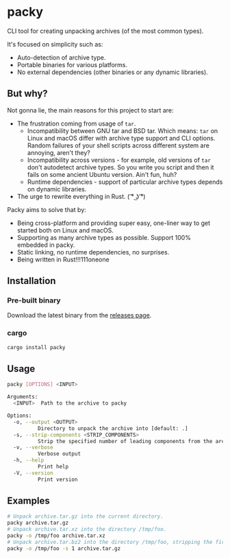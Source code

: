 # packy

CLI tool for creating  unpacking archives (of the most common types).

It's focused on simplicity such as:

* Auto-detection of archive type.
* Portable binaries for various platforms.
* No external dependencies (other binaries or any dynamic libraries).

## But why?

Not gonna lie, the main reasons for this project to start are:

* The frustration coming from usage of `tar`.
  * Incompatibility between GNU tar and BSD tar. Which means: `tar` on Linux
    and macOS differ with archive type support and CLI options. Random failures
    of your shell scripts across different system are annoying, aren't they?
  * Incompatibility across versions - for example, old versions of `tar` don't
    autodetect archive types. So you write you script and then it fails on some
    ancient Ubuntu version. Ain't fun, huh?
  * Runtime dependencies - support of particular archive types depends on
    dynamic libraries.
* The urge to rewrite everything in Rust. ( ͡° ͜ʖ ͡°)

Packy aims to solve that by:

* Being cross-platform and providing super easy, one-liner way to get started
  both on Linux and macOS.
* Supporting as many archive types as possible. Support 100% embedded in packy.
* Static linking, no runtime dependencies, no surprises.
* Being written in Rust!!!111oneone

## Installation

### Pre-built binary

Download the latest binary from the [releases page](https://github.com/vadorovsky/packy/releases).

### cargo

```bash
cargo install packy
```

## Usage

```bash
packy [OPTIONS] <INPUT>

Arguments:
  <INPUT>  Path to the archive to packy

Options:
  -o, --output <OUTPUT>
          Directory to unpack the archive into [default: .]
  -s, --strip-components <STRIP_COMPONENTS>
          Strip the specified number of leading components from the archive [default: 0]
  -v, --verbose
          Verbose output
  -h, --help
          Print help
  -V, --version
          Print version
```

## Examples

```bash
# Unpack archive.tar.gz into the current directory.
packy archive.tar.gz
# Unpack archive.tar.xz into the directory /tmp/foo.
packy -o /tmp/foo archive.tar.xz
# Unpack archive.tar.bz2 into the directory /tmp/foo, stripping the first component.
packy -o /tmp/foo -s 1 archive.tar.gz
```
